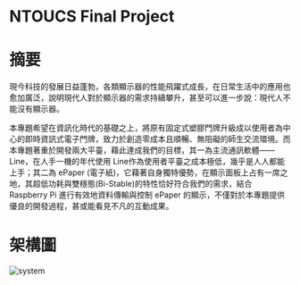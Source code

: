 # NTOUCS Final Project


# 摘要
現今科技的發展日益蓬勃，各類顯示器的性能飛躍式成長，在日常生活中的應用也愈加廣泛，說明現代人對於顯示器的需求持續攀升，甚至可以進一步說：現代人不能沒有顯示器。

本專題希望在資訊化時代的基礎之上，將原有固定式塑膠門牌升級成以使用者為中心的即時資訊式電子門牌，致力於創造零成本且順暢、無阻礙的師生交流環境。而本專題著重於開發兩大平臺，藉此達成我們的目標，其一為主流通訊軟體—— Line，在人手一機的年代使用 Line作為使用者平臺之成本極低，幾乎是人人都能上手；其二為 ePaper (電子紙)，它藉著自身獨特優勢，在顯示面板上占有一席之地，其超低功耗與雙穩態(Bi-Stable)的特性恰好符合我們的需求，結合 Raspberry Pi 進行有效地資料傳輸與控制 ePaper 的顯示，不僅對於本專題提供優良的開發過程，甚或能看見不凡的互動成果。

# 架構圖

![system](https://user-images.githubusercontent.com/46217270/145419696-7b689377-b815-42d3-b0e6-ce4f6bcf3734.png)


